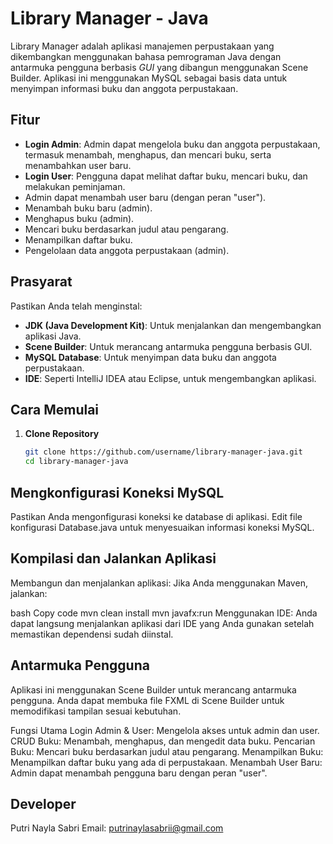 # Library Manager - Java

Library Manager adalah aplikasi manajemen perpustakaan yang dikembangkan menggunakan bahasa pemrograman Java dengan antarmuka pengguna berbasis *GUI* yang dibangun menggunakan Scene Builder. Aplikasi ini menggunakan MySQL sebagai basis data untuk menyimpan informasi buku dan anggota perpustakaan.

## Fitur

- **Login Admin**: Admin dapat mengelola buku dan anggota perpustakaan, termasuk menambah, menghapus, dan mencari buku, serta menambahkan user baru.
- **Login User**: Pengguna dapat melihat daftar buku, mencari buku, dan melakukan peminjaman.
- Admin dapat menambah user baru (dengan peran "user").
- Menambah buku baru (admin).
- Menghapus buku (admin).
- Mencari buku berdasarkan judul atau pengarang.
- Menampilkan daftar buku.
- Pengelolaan data anggota perpustakaan (admin).

## Prasyarat

Pastikan Anda telah menginstal:
- **JDK (Java Development Kit)**: Untuk menjalankan dan mengembangkan aplikasi Java.
- **Scene Builder**: Untuk merancang antarmuka pengguna berbasis GUI.
- **MySQL Database**: Untuk menyimpan data buku dan anggota perpustakaan.
- **IDE**: Seperti IntelliJ IDEA atau Eclipse, untuk mengembangkan aplikasi.

## Cara Memulai

1. **Clone Repository**
   ```bash
   git clone https://github.com/username/library-manager-java.git
   cd library-manager-java

## Mengkonfigurasi Koneksi MySQL
Pastikan Anda mengonfigurasi koneksi ke database di aplikasi. Edit file konfigurasi Database.java untuk menyesuaikan informasi koneksi MySQL.

## Kompilasi dan Jalankan Aplikasi
Membangun dan menjalankan aplikasi: Jika Anda menggunakan Maven, jalankan:

bash
Copy code
mvn clean install
mvn javafx:run
Menggunakan IDE: Anda dapat langsung menjalankan aplikasi dari IDE yang Anda gunakan setelah memastikan dependensi sudah diinstal.

## Antarmuka Pengguna
Aplikasi ini menggunakan Scene Builder untuk merancang antarmuka pengguna. Anda dapat membuka file FXML di Scene Builder untuk memodifikasi tampilan sesuai kebutuhan.

Fungsi Utama
Login Admin & User: Mengelola akses untuk admin dan user.
CRUD Buku: Menambah, menghapus, dan mengedit data buku.
Pencarian Buku: Mencari buku berdasarkan judul atau pengarang.
Menampilkan Buku: Menampilkan daftar buku yang ada di perpustakaan.
Menambah User Baru: Admin dapat menambah pengguna baru dengan peran "user".

## Developer
Putri Nayla Sabri
Email: putrinaylasabrii@gmail.com
